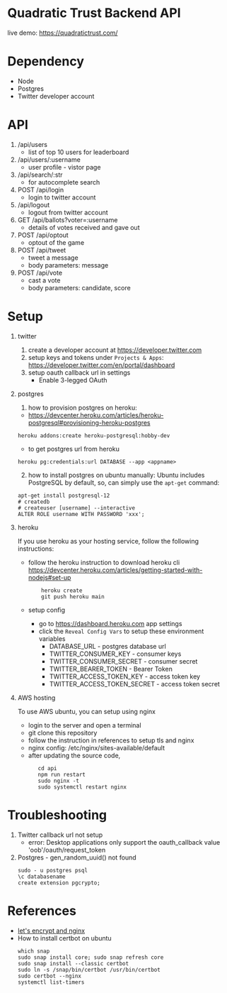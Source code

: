 # Quadratic Trust Backend API

live demo:
https://quadratictrust.com/

# Dependency
* Node
* Postgres
* Twitter developer account

# API

1. /api/users
   - list of top 10 users for leaderboard
2. /api/users/:username
   - user profile - vistor page
3. /api/search/:str
   - for autocomplete search
4. POST /api/login
   - login to twitter account
5. /api/logout
   - logout from twitter account
6. GET /api/ballots?voter=:username
   - details of votes received and gave out
7. POST /api/optout
   - optout of the game
8. POST /api/tweet
   - tweet a message
   - body parameters: message
9. POST /api/vote
   - cast a vote
   - body parameters: candidate, score

# Setup

1. twitter

   1. create a developer account at https://developer.twitter.com
   2. setup keys and tokens under `Projects & Apps`:
      https://developer.twitter.com/en/portal/dashboard
   3. setup oauth callback url in settings
      - Enable 3-legged OAuth

2. postgres

   1. how to provision postgres on heroku:

   - https://devcenter.heroku.com/articles/heroku-postgresql#provisioning-heroku-postgres

   ```
   heroku addons:create heroku-postgresql:hobby-dev
   ```

   - to get postgres url from heroku

   ```
   heroku pg:credentials:url DATABASE --app <appname>
   ```

   2. how to install postgres on ubuntu manually:
      Ubuntu includes PostgreSQL by default, so, can simply use the `apt-get` command:

   ```
   apt-get install postgresql-12
   # createdb
   # createuser [username] --interactive
   ALTER ROLE username WITH PASSWORD 'xxx';
   ```

3. heroku

   If you use heroku as your hosting service, follow the following instructions:

   - follow the heroku instruction to download heroku cli
      https://devcenter.heroku.com/articles/getting-started-with-nodejs#set-up

      ```
          heroku create
          git push heroku main
      ```

   - setup config
      - go to https://dashboard.heroku.com app settings
      - click the `Reveal Config Vars` to setup these environment variables
        - DATABASE_URL - postgres database url
        - TWITTER_CONSUMER_KEY - consumer keys
        - TWITTER_CONSUMER_SECRET - consumer secret
        - TWITTER_BEARER_TOKEN - Bearer Token
        - TWITTER_ACCESS_TOKEN_KEY - access token key
        - TWITTER_ACCESS_TOKEN_SECRET - access token secret

4. AWS hosting

   To use AWS ubuntu, you can setup using nginx
   - login to the server and open a terminal
   - git clone this repository
   - follow the instruction in references to setup tls and nginx
   - nginx config: /etc/nginx/sites-available/default
   - after updating the source code,
      ```
         cd api
         npm run restart
         sudo nginx -t
         sudo systemctl restart nginx
      ```

# Troubleshooting

1. Twitter callback url not setup
   - error: Desktop applications only support the oauth_callback value 'oob'/oauth/request_token
2. Postgres - gen_random_uuid() not found
   ```
   sudo - u postgres psql
   \c databasename
   create extension pgcrypto;
   ```

# References
- [let's encrypt and nginx](https://www.nginx.com/blog/using-free-ssltls-certificates-from-lets-encrypt-with-nginx/)
- How to install certbot on ubuntu
   ```
   which snap
   sudo snap install core; sudo snap refresh core
   sudo snap install --classic certbot
   sudo ln -s /snap/bin/certbot /usr/bin/certbot
   sudo certbot --nginx
   systemctl list-timers
   ```